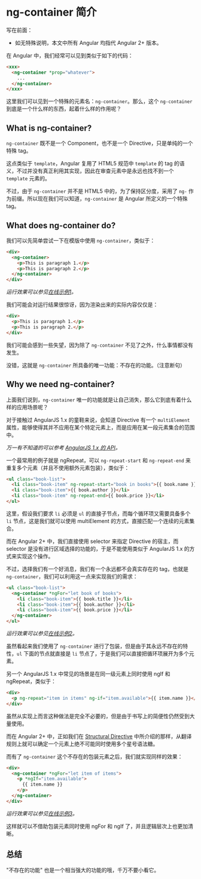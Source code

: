 # ng-container 简介

写在前面：

+ 如无特殊说明，本文中所有 Angular 均指代 Angular 2+ 版本。

在 Angular 中，我们经常可以见到类似于如下的代码：

```html
<xxx>
  <ng-container *prop="whatever">
    ...
  </ng-container>
</xxx>
```

这里我们可以见到一个特殊的元素名：`ng-container`。那么，这个 `ng-container` 到底是一个什么样的东西，起着什么样的作用呢？


## What is ng-container?

`ng-container` 既不是一个 Component，也不是一个 Directive，只是单纯的一个特殊 tag。

这点类似于 `template`，Angular 复用了 HTML5 规范中 `template` 的 tag 的语义，不过并没有真正利用其实现，因此在审查元素中是永远也找不到一个 `template` 元素的。

不过，由于 `ng-container` 并不是 HTML5 中的，为了保持区分度，采用了 `ng-` 作为前缀。所以现在我们可以知道，`ng-container` 是 Angular 所定义的一个特殊 tag。


## What does ng-container do?

我们可以先简单尝试一下在模版中使用 `ng-container`，类似于：

```html
<div>
  <ng-container>
    <p>This is paragraph 1.</p>
    <p>This is paragraph 2.</p>
  </ng-container>
</div>
```

*运行效果可以参见[在线示例1](http://embed.plnkr.co/bjiLdGS8XhGpgeFoCZEW/)。*

我们可能会对运行结果很惊讶，因为渲染出来的实际内容仅仅是：

```html
<div>
  <p>This is paragraph 1.</p>
  <p>This is paragraph 2.</p>
</div>
```

我们可能会感到一些失望，因为除了 `ng-container` 不见了之外，什么事情都没有发生。

没错，这就是 `ng-container` 所具备的唯一功能：不存在的功能。（注意断句）


## Why we need ng-container?

上面我们说到，`ng-container` 唯一的功能就是让自己消失，那么它到底有着什么样的应用场景呢？

对于接触过 AngularJS 1.x 的童鞋来说，会知道 Directive 有一个 `multiElement` 属性，能够使得其并不应用在某个特定元素上，而是应用在某一段元素集合的范围中。

*万一有不知道的可以参考 [AngularJS 1.x 的 API](https://docs.angularjs.org/api/ng/service/$compile#-multielement-)。*

一个最常用的例子就是 ngRepeat，可以 `ng-repeat-start` 和 `ng-repeat-end` 来重复多个元素（并且不使用额外元素包装），类似于：

```html
<ul class="book-list">
  <li class="book-item" ng-repeat-start="book in books">{{ book.name }}</li>
  <li class="book-item">{{ book.author }}</li>
  <li class="book-item" ng-repeat-end>{{ book.price }}</li>
</ul>
```

这里，假设我们要求 `li` 必须是 `ul` 的直接子节点，而每个循环项又需要具备多个 `li` 节点，这是我们就可以使用 multiElement 的方式，直接匹配一个连续的元素集合。

而在 Angular 2+ 中，我们直接使用 selector 来指定 Directive 的宿主，而 selector 是没有进行区域选择的功能的，于是不能使用类似于 AngularJS 1.x 的方式来实现这个操作。

不过，选择我们有一个好消息，我们有一个永远都不会真实存在的 tag，也就是 `ng-container`，我们可以利用这一点来实现我们的需求：

```html
<ul class="book-list">
  <ng-container *ngFor="let book of books">
    <li class="book-item">{{ book.title }}</li>
    <li class="book-item">{{ book.author }}</li>
    <li class="book-item">{{ book.price }}</li>
  </ng-container>
</ul>
```

*运行效果可以参见[在线示例2](http://embed.plnkr.co/pAJ2xSaVSZtiXsigBfVK/)。*

虽然看起来我们使用了 `ng-container` 进行了包装，但是由于其永远不存在的特性，`ul` 下面的节点就直接是 `li` 节点了，于是我们可以直接把循环项展开为多个元素。

另一个 AngularJS 1.x 中常见的场景是在同一级元素上同时使用 ngIf 和 ngRepeat，类似于：

```html
<div>
  <p ng-repeat="item in items" ng-if="item.available">{{ item.name }}</p>
</div>
```

虽然从实现上而言这种做法是完全不必要的，但是由于书写上的简便性仍然受到大量使用。

而在 Angular 2+ 中，正如我们在 [Structural Directive](https://wx.angular.cn/library/article/Angular2%E4%B8%AD%E7%9A%84StructuralDirective) 中所介绍的那样，从翻译规则上就可以确定一个元素上绝不可能同时使用多个星号语法糖。

而有了 `ng-container` 这个不存在的包装元素之后，我们就实现同样的效果：

```html
<div>
  <ng-container *ngFor="let item of items">
    <p *ngIf="item.available">
      {{ item.name }}
    </p>
  </ng-container>
</div>
```

*运行效果可以参见[在线示例3](http://embed.plnkr.co/hR3FbldJ3Jd4A3VCEHXk/)。*

这样就可以不借助包装元素同时使用 ngFor 和 ngIf 了，并且逻辑层次上也更加清晰。


## 总结

"不存在的功能" 也是一个相当强大的功能的哦，千万不要小看它。
